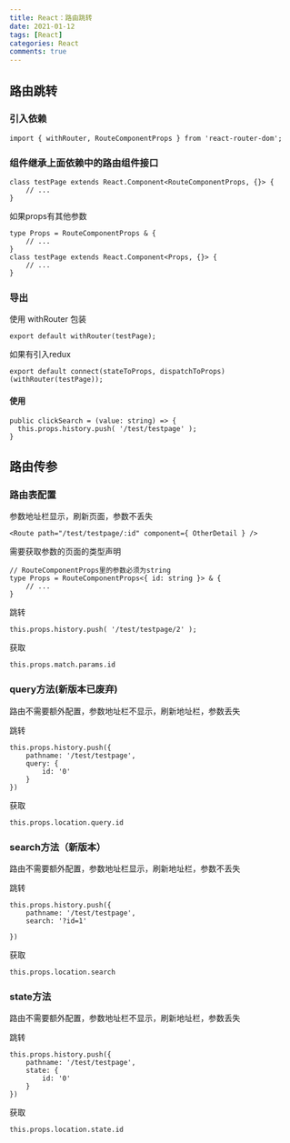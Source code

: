 ```yaml
---
title: React：路由跳转
date: 2021-01-12
tags: [React]
categories: React
comments: true
---
```


## 路由跳转
### 引入依赖

```
import { withRouter, RouteComponentProps } from 'react-router-dom';
```

### 组件继承上面依赖中的路由组件接口

```
class testPage extends React.Component<RouteComponentProps, {}> {
	// ...
}
```

如果props有其他参数

```
type Props = RouteComponentProps & {
    // ...
}
class testPage extends React.Component<Props, {}> {
	// ...
}
```


### 导出
使用 withRouter 包装

```
export default withRouter(testPage);
```

如果有引入redux

```
export default connect(stateToProps, dispatchToProps)(withRouter(testPage));
```
#### 使用

```
public clickSearch = (value: string) => {
  this.props.history.push( '/test/testpage' );
}
```

## 路由传参
### 路由表配置
参数地址栏显示，刷新页面，参数不丢失
```
<Route path="/test/testpage/:id" component={ OtherDetail } />
```
需要获取参数的页面的类型声明

```
// RouteComponentProps里的参数必须为string
type Props = RouteComponentProps<{ id: string }> & {
    // ...
}
```
跳转
```
this.props.history.push( '/test/testpage/2' );
```
获取
```
this.props.match.params.id
```
### query方法(新版本已废弃)
路由不需要额外配置，参数地址栏不显示，刷新地址栏，参数丢失

跳转
```
this.props.history.push({
    pathname: '/test/testpage',
    query: {
        id: '0'
    }
})
```
获取
```
this.props.location.query.id
```

### search方法（新版本）
路由不需要额外配置，参数地址栏显示，刷新地址栏，参数不丢失

跳转
```
this.props.history.push({
    pathname: '/test/testpage',
    search: '?id=1'
    
})
```
获取
```
this.props.location.search
```


### state方法
路由不需要额外配置，参数地址栏不显示，刷新地址栏，参数丢失

跳转
```
this.props.history.push({
    pathname: '/test/testpage',
    state: {
        id: '0'
    }
})
```
获取
```
this.props.location.state.id
```

